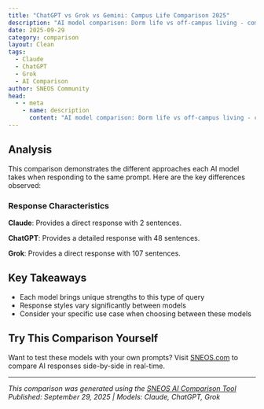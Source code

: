 ```yaml
---
title: "ChatGPT vs Grok vs Gemini: Campus Life Comparison 2025"
description: "AI model comparison: Dorm life vs off-campus living - complete cost and experience comparison..."
date: 2025-09-29
category: comparison
layout: Clean
tags:
  - Claude
  - ChatGPT
  - Grok
  - AI Comparison
author: SNEOS Community
head:
  - - meta
    - name: description
      content: "AI model comparison: Dorm life vs off-campus living - complete cost and experience comparison..."
---
```


<ChatComparison
  title="ChatGPT vs Grok vs Gemini: Campus Life Comparison 2025"
  prompt="Dorm life vs off-campus living - complete cost and experience comparison"
  :responses='{
    "Claude": "Invalid API source. Please specify \u0027openai\u0027, \u0027anthropic\u0027, \u0027gemini\u0027, \u0027gemini-grounding\u0027, \u0027deepseek\u0027, \u0027grok\u0027, \u0027grok-live\u0027, or \u0027mistral\u0027.",
    "ChatGPT": "Certainly! Here\u0027s a comprehensive comparison between dorm life and off-campus living, focusing on both cost and overall experience:\n\n---\n\n## Dorm Life vs. Off-Campus Living: Complete Cost and Experience Comparison\n\n### 1. **Cost Comparison**\n\n| Expense Category           | Dorm Life                                | Off-Campus Living                             |\n|---------------------------|-----------------------------------------|----------------------------------------------|\n| **Rent**                  | Usually includes rent in a fixed housing fee; often includes utilities (electricity, water, internet). | Rent varies by location, apartment size, and amenities. Utilities often paid separately. |\n| **Utilities**             | Typically included in dorm fees (electricity, water, heating, internet). | Usually paid separately; internet, electricity, water, gas, garbage services to be managed and paid individually or split among roommates. |\n| **Meal Plans**            | Often mandatory or highly encouraged; costs included in housing fees or purchased separately but on campus. | Must buy and prepare own food, grocery costs vary; can be cheaper but requires effort/time. |\n| **Furniture and Appliances** | Furnished rooms (bed, desk, chair, closet). | Usually unfurnished; need to buy or rent furniture and appliances. |\n| **Laundry**               | Provided onsite, often coin-operated and included in housing costs or paid separately. | Needs in-unit laundry or laundromat usage, costs vary. |\n| **Transportation**        | Often on or near campus, reducing transportation costs. | May require public transport or car expenses depending on location. |\n| **Other Fees**            | Possible dorm fees (activity fee, security) included. | Possible application fees, deposits, renters insurance, parking fees. |\n| ****Estimated Monthly Cost Example** | $800 - $1,200 (varies by school and region; includes housing \u002B meal plan) | $700 - $1,500\u002B (depending on rent, utilities, groceries, transportation) |\n\n---\n\n### 2. **Experience Comparison**\n\n| Aspect                   | Dorm Life                                         | Off-Campus Living                                |\n|--------------------------|--------------------------------------------------|-------------------------------------------------|\n| **Community \u0026 Social Life** | Close-knit community; easy to meet classmates; many social events; great for freshmen getting used to college life. | More independence; harder to meet people; may need to seek social activities actively; quieter and more private. |\n| **Privacy**              | Limited privacy; shared rooms or communal bathrooms common; lots of rules and quiet hours. | Greater privacy; private rooms and bathrooms possible; more freedom with lifestyle and rules. |\n| **Convenience**          | Walking distance to classes, libraries, dining halls, and campus events; no commute. | May require commuting; access to a wider variety of food and shopping options; may be located farther from campus. |\n| **Independence \u0026 Responsibility** | Less responsibility for chores (cleaning, cooking); structured environment. | More responsibility for cooking, cleaning, bills, and maintenance; offers real-world living experience. |\n| **Noise \u0026 Environment**  | Can be noisy due to many students; rules help manage noise. | Varies by neighborhood; can be quieter or noisy, depends on neighbors and location. |\n| **Safety \u0026 Security**    | Often monitored by campus security; controlled access. | Depends on neighborhood; less monitoring; may need own security measures. |\n| **Flexibility**          | Less flexible lease terms; usually academic year contracts. | More flexibility in lease terms, can choose roommates, locations, and styles of housing. |\n\n---\n\n### 3. **Summary**\n\n| Factor                 | Dorm Life                                | Off-Campus Living                      |\n|------------------------|-----------------------------------------|---------------------------------------|\n| **Cost**               | Generally predictable and sometimes cheaper when including meal plans. | Can be more variable; initial costs higher (deposits, furniture). |\n| **Social Experience**  | Easier to meet people, more social events. | More independent, may require more effort to socialize. |\n| **Privacy**            | Limited privacy, shared facilities. | More privacy, control over living environment. |\n| **Convenience**        | Walking distance to campus; all-in-one convenience. | Possibly longer commute; more lifestyle choices. |\n| **Responsibility**     | Less; chores and cooking often handled or limited. | More; must manage bills, cooking, cleaning. |\n\n---\n\n### 4. **Additional Considerations**\n\n- **Dorm Life Ideal For:** Freshmen/adaptive students who want a strong community, convenience, and fewer responsibilities.\n- **Off-Campus Living Ideal For:** Upperclassmen or those seeking independence, privacy, and potentially lower long-term costs with effort.\n\n---\n\nIf you\u0027d like, I can help estimate specific costs based on your college or city!",
    "Grok": "Choosing between dorm life and off-campus living is a significant decision for college students, as both options come with unique costs, benefits, and experiences. Below is a detailed comparison of the two based on **cost** and **experience** to help you make an informed decision.\n\n---\n\n### **1. Cost Comparison**\n\n#### **Dorm Life Costs**\nLiving in a dormitory (on-campus housing) typically involves a bundled cost that may include rent, utilities, and sometimes a meal plan. Here\u0027s a breakdown:\n- **Rent/Housing Fees**: Dorm costs vary widely by institution, location, and room type (single, double, suite-style, etc.). On average, dorms cost between **$3,000 to $12,000 per academic year** in the U.S. (or $300\u2013$1,500 per month). Public universities often charge less than private ones.\n- **Meal Plans**: Many dorms require a meal plan, which can cost **$2,000 to $5,000 per year** (or $200\u2013$500 per month). Some plans are flexible, while others are mandatory even if you don\u2019t use them often.\n- **Utilities**: Usually included in dorm fees, so you don\u2019t pay separately for electricity, water, heat, or internet.\n- **Additional Fees**: Some colleges charge for parking, laundry, or dorm-specific amenities (e.g., gym access), which can add **$100\u2013$500 per year**.\n- **Furnishings**: Dorms are typically furnished with a bed, desk, and dresser, so you may only need to spend on bedding, decor, or small items (e.g., **$50\u2013$200**).\n- **Total Average Cost**: **$5,000 to $17,000 per year**, depending on the school and meal plan.\n\n#### **Off-Campus Living Costs**\nLiving off-campus (in an apartment, house, or shared rental) offers more control over expenses but requires budgeting for multiple categories:\n- **Rent**: Costs depend heavily on location, size, and amenities. Near campus, rent can range from **$500 to $1,500 per month per person** (or $4,500\u2013$13,500 per year). Sharing a place with roommates can lower this significantly.\n- **Utilities**: You\u2019ll pay separately for electricity, water, heat, and internet, averaging **$100\u2013$300 per month** (or $900\u2013$2,700 per year) split among roommates.\n- **Food/Groceries**: Without a meal plan, you\u2019ll cook or eat out. Grocery costs can range from **$200 to $400 per month** (or $1,800\u2013$3,600 per year), depending on habits.\n- **Transportation**: If you\u2019re farther from campus, factor in commuting costs\u2014gas, parking, or public transit. This can be **$50\u2013$200 per month** (or $450\u2013$1,800 per year).\n- **Furnishings**: Apartments may not be furnished, so you might spend **$500\u2013$2,000** initially on furniture, kitchenware, etc., though this can be split with roommates or sourced secondhand.\n- **Security Deposit/Fees**: Many rentals require a deposit (often one month\u2019s rent) and application fees (**$30\u2013$100**), plus potential moving costs.\n- **Total Average Cost**: **$7,200 to $20,000 per year**, depending on location, lifestyle, and number of roommates.\n\n#### **Cost Verdict**\n- **Dorm Life** is often more predictable since costs are bundled and paid upfront or through financial aid. It can be cheaper at some schools, especially if utilities and food are covered.\n- **Off-Campus Living** can be cheaper with roommates and frugal habits (e.g., cooking at home), but hidden costs like commuting or furnishing add up. It\u2019s often more expensive in urban areas or near campus.\n- **Winner**: Depends on location and lifestyle. Run the numbers for your specific situation\u2014compare dorm fees (including meal plans) to local rent prices and living expenses.\n\n---\n\n### **2. Experience Comparison**\n\n#### **Dorm Life Experience**\n- **Community and Social Life**: Dorms are a hub for meeting people. Living with peers fosters friendships, study groups, and networking. Resident assistants (RAs) and dorm events make it easy to get involved.\n  - **Pro**: Built-in social network; proximity to classmates.\n  - **Con**: Can feel overwhelming if you\u2019re introverted or need alone time.\n- **Proximity to Campus**: Dorms are usually steps away from classes, libraries, and campus resources, saving time and commuting stress.\n  - **Pro**: No need for a car or public transit.\n  - **Con**: You\u2019re always \u201Con campus,\u201D which can feel claustrophobic.\n- **Rules and Restrictions**: Dorms often have strict policies\u2014quiet hours, guest limitations, no alcohol (even if you\u2019re of age), and shared bathrooms/kitchens.\n  - **Pro**: Structure and safety (security desks, keycard access).\n  - **Con**: Less privacy and freedom; roommates are often assigned, not chosen.\n- **Amenities**: Many dorms offer study lounges, communal kitchens, and laundry facilities, often included in the cost.\n  - **Pro**: Convenience of on-site resources.\n  - **Con**: Shared spaces can be crowded or messy.\n- **Independence**: Limited compared to off-campus. You\u2019re in a controlled environment with oversight from RAs or staff.\n  - **Pro**: Less responsibility for bills or maintenance.\n  - **Con**: Feels like an extension of high school for some.\n\n#### **Off-Campus Living Experience**\n- **Community and Social Life**: You\u2019ll need to be proactive to build connections\u2014inviting friends over, attending campus events, or joining clubs. Roommates (if chosen well) can become close friends.\n  - **Pro**: More control over your social circle.\n  - **Con**: Risk of isolation if far from campus or not engaged.\n- **Proximity to Campus**: Varies widely. Some rentals are a short walk away; others require a commute.\n  - **Pro**: Potentially cheaper rent if you live farther out.\n  - **Con**: Commuting can be time-consuming and costly.\n- **Rules and Restrictions**: Leases come with rules (e.g., no pets, noise limits), but you generally have more freedom than in dorms. You control guest policies and personal space.\n  - **Pro**: Greater privacy and autonomy.\n  - **Con**: Conflicts with roommates or landlords can arise without campus mediation.\n- **Amenities**: Depends on the rental\u2014some apartments offer pools, gyms, or in-unit laundry, but others are bare-bones.\n  - **Pro**: Potential for better living conditions if you prioritize amenities.\n  - **Con**: Extra amenities often increase rent.\n- **Independence**: Off-campus living teaches real-world skills\u2014budgeting, cooking, managing bills, and dealing with landlords.\n  - **Pro**: Prepares you for post-college life.\n  - **Con**: More responsibility (e.g., maintenance issues, late rent penalties).\n\n#### **Experience Verdict**\n- **Dorm Life** is ideal for first-year students or those who prioritize convenience and campus involvement. It\u2019s a structured, social environment but lacks privacy and freedom.\n- **Off-Campus Living** suits students craving independence, space, or a quieter lifestyle. It offers flexibility but requires effort to stay connected to campus life.\n- **Winner**: Depends on personality and priorities. Extroverts and new students may prefer dorms; introverts or upperclassmen might lean toward off-campus.\n\n---\n\n### **Other Factors to Consider**\n1. **Academic Impact**:\n   - Dorms keep you close to resources like libraries and professors\u2019 offices, potentially boosting focus.\n   - Off-campus living might mean distractions (long commutes, home responsibilities) but can offer a quieter study space.\n2. **Financial Aid**:\n   - Many colleges include dorm costs in financial aid packages, making on-campus living more accessible.\n   - Off-campus costs might not be fully covered by aid, requiring out-of-pocket expenses.\n3. **Lease Terms**:\n   - Dorms align with the academic year (no summer rent if you leave).\n   - Off-campus leases are often 12 months, meaning you pay even during breaks unless you sublet.\n4. **Lifestyle Preferences**:\n   - Dorms suit those who want a \u201Cclassic college experience.\u201D\n   - Off-campus appeals to those seeking maturity or a non-student environment.\n\n---\n\n### **Conclusion**\n- **If Cost is Your Priority**: Compare specific numbers for your school and local housing market. Dorms often seem pricier but include extras (meals, utilities). Off-campus can save money with roommates but requires careful budgeting.\n- **If Experience is Your Priority**: Dorms are great for immersion in campus culture, especially early in college. Off-campus living offers independence and a taste of adult life, ideal for later years or self-sufficient students.\n\n**Recommendation**: Many students start in dorms for 1\u20132 years to build connections and adjust to college, then move off-campus for affordability and autonomy. Assess your budget, social needs, and academic goals to decide what\u2019s best for you. If possible, talk to current students at your school for real-world insights on both options."
  }'
  published-date="15:39"
/>

## Analysis

This comparison demonstrates the different approaches each AI model takes when responding to the same prompt. Here are the key differences observed:

### Response Characteristics

**Claude**: Provides a direct response with 2 sentences. 

**ChatGPT**: Provides a detailed response with 48 sentences. 

**Grok**: Provides a direct response with 107 sentences. 

## Key Takeaways

- Each model brings unique strengths to this type of query
- Response styles vary significantly between models
- Consider your specific use case when choosing between these models

## Try This Comparison Yourself

Want to test these models with your own prompts? Visit [SNEOS.com](https://sneos.com) to compare AI responses side-by-side in real-time.

---

*This comparison was generated using the [SNEOS AI Comparison Tool](https://sneos.com)*
*Published: September 29, 2025 | Models: Claude, ChatGPT, Grok*
